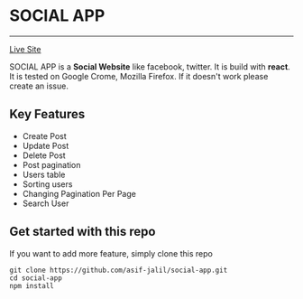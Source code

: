 # SOCIAL APP

---

[Live Site](https://socialapp-by-asif.netlify.app/)

SOCIAL APP is a **Social Website** like facebook, twitter.  It is build with **react**. It is tested on Google Crome, Mozilla Firefox. If it doesn't work please create an issue.

## Key Features

- Create Post
- Update Post
- Delete Post
- Post pagination
- Users table
- Sorting users
- Changing Pagination Per Page
- Search User

## Get started with this repo

If you want to add more feature, simply clone this repo

```
git clone https://github.com/asif-jalil/social-app.git
cd social-app
npm install
```
